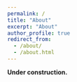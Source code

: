 ```yaml
---
permalink: /
title: "About"
excerpt: "About"
author_profile: true
redirect_from: 
  - /about/
  - /about.html
---
```


**Under construction.**
